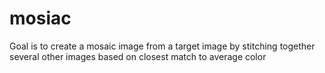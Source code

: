 # mosiac
Goal is to create a mosaic image from a target image by stitching together several other images based on closest match to average color
